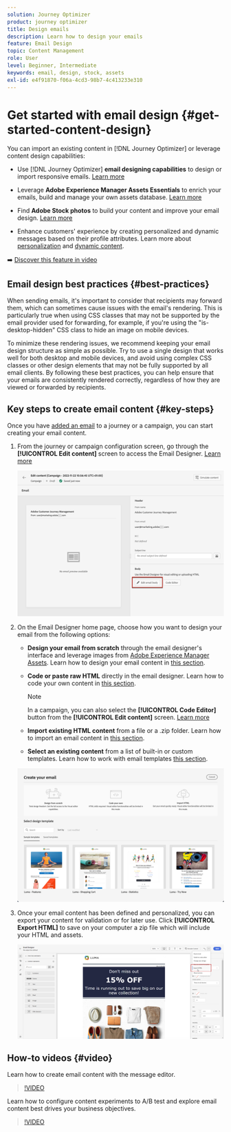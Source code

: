 ```yaml
---
solution: Journey Optimizer
product: journey optimizer
title: Design emails
description: Learn how to design your emails
feature: Email Design
topic: Content Management
role: User
level: Beginner, Intermediate
keywords: email, design, stock, assets
exl-id: e4f91870-f06a-4cd3-98b7-4c413233e310
---
```

# Get started with email design {#get-started-content-design}

You can import an existing content in [!DNL Journey Optimizer] or leverage content design capabilities:

* Use [!DNL Journey Optimizer] **email designing capabilities** to design or import responsive emails. [Learn more](content-from-scratch.md)

* Leverage **Adobe Experience Manager Assets Essentials** to enrich your emails, build and manage your own assets database. [Learn more](../content-management/assets.md)

* Find **Adobe Stock photos** to build your content and improve your email design. [Learn more](../content-management/stock.md)

* Enhance customers' experience by creating personalized and dynamic messages based on their profile attributes. Learn more about [personalization](../personalization/personalize.md) and [dynamic content](../personalization/get-started-dynamic-content.md).

➡️ [Discover this feature in video](#video)

## Email design best practices {#best-practices}

When sending emails, it's important to consider that recipients may forward them, which can sometimes cause issues with the email's rendering. This is particularly true when using CSS classes that may not be supported by the email provider used for forwarding, for example, if you're using the "is-desktop-hidden" CSS class to hide an image on mobile devices.

To minimize these rendering issues, we recommend keeping your email design structure as simple as possible. Try to use a single design that works well for both desktop and mobile devices, and avoid using complex CSS classes or other design elements that may not be fully supported by all email clients. By following these best practices, you can help ensure that your emails are consistently rendered correctly, regardless of how they are viewed or forwarded by recipients.

## Key steps to create email content {#key-steps}

Once you have [added an email](create-email.md) to a journey or a campaign, you can start creating your email content.

1. From the journey or campaign configuration screen, go through the **[!UICONTROL Edit content]** screen to access the Email Designer. [Learn more](create-email.md#define-email-content)

    ![](assets/email_designer_edit_email_body.png)

1. On the Email Designer home page, choose how you want to design your email from the following options:

    * **Design your email from scratch** through the email designer's interface and leverage images from [Adobe Experience Manager Assets](../content-management/assets.md). Learn how to design your email content in [this section](content-from-scratch.md).

    * **Code or paste raw HTML** directly in the email designer. Learn how to code your own content in [this section](code-content.md).
    
        >[!NOTE]
        >
        >In a campaign, you can also select the **[!UICONTROL Code Editor]** button from the **[!UICONTROL Edit content]** screen. [Learn more](create-email.md#define-email-content)

    * **Import existing HTML content** from a file or a .zip folder. Learn how to import an email content in [this section](existing-content.md).

    * **Select an existing content** from a list of built-in or custom templates. Learn how to work with email templates [this section](../email/use-email-templates.md).

    ![](assets/email_designer_create_options.png)

1. Once your email content has been defined and personalized, you can export your content for validation or for later use. Click **[!UICONTROL Export HTML]** to save on your computer a zip file which will include your HTML and assets.

   ![](assets/email_designer_export.png)

## How-to videos {#video}

Learn how to create email content with the message editor.

>[!VIDEO](https://video.tv.adobe.com/v/334150?quality=12)

Learn how to configure content experiments to A/B test and explore email content best drives your business objectives.

>[!VIDEO](https://video.tv.adobe.com/v/3419893)

